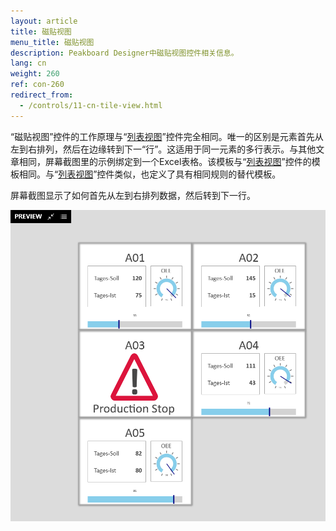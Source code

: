```yaml
---
layout: article
title: 磁贴视图
menu_title: 磁贴视图
description: Peakboard Designer中磁贴视图控件相关信息。
lang: cn
weight: 260
ref: con-260
redirect_from:
  - /controls/11-cn-tile-view.html
---
```


“磁贴视图”控件的工作原理与“[列表视图](/controls/10-cn-list-view.html)”控件完全相同。唯一的区别是元素首先从左到右排列，然后在边缘转到下一“行”。这适用于同一元素的多行表示。与其他文章相同，屏幕截图里的示例绑定到一个Excel表格。该模板与“[列表视图](/controls/10-cn-list-view.html)”控件的模板相同。与“[列表视图](/controls/10-cn-list-view.html)”控件类似，也定义了具有相同规则的替代模板。

屏幕截图显示了如何首先从左到右排列数据，然后转到下一行。

![image_1](/assets/images/Controls/TileView/tileview1.png)
